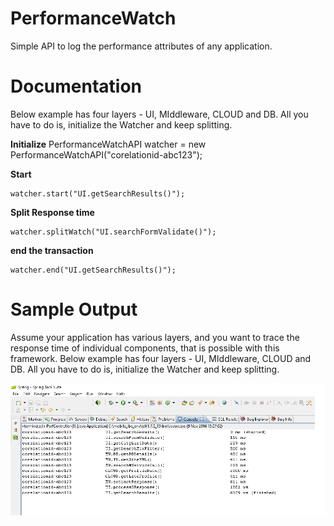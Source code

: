 # PerformanceWatch

Simple API to log the performance attributes of any application.

# Documentation

Below example has four layers - UI, MIddleware, CLOUD and DB. All you have to do is, initialize the Watcher and keep splitting. 

<b>Initialize</b>
PerformanceWatchAPI watcher = new PerformanceWatchAPI("corelationid-abc123");

<b>Start</b>

```
watcher.start("UI.getSearchResults()");
```

<b>Split Response time</b>

```
watcher.splitWatch("UI.searchFormValidate()");
```

<b>end the transaction</b>

```
watcher.end("UI.getSearchResults()"); 
```

# Sample Output

Assume your application has various layers, and you want to trace the response time of individual components, that is possible with this framework. Below example has four layers - UI, MIddleware, CLOUD and DB. All you have to do is, initialize the Watcher and keep splitting. 


<img src="https://github.com/vipinmpd08/PerformanceWatch/blob/master/Demo.png?raw=true" />

